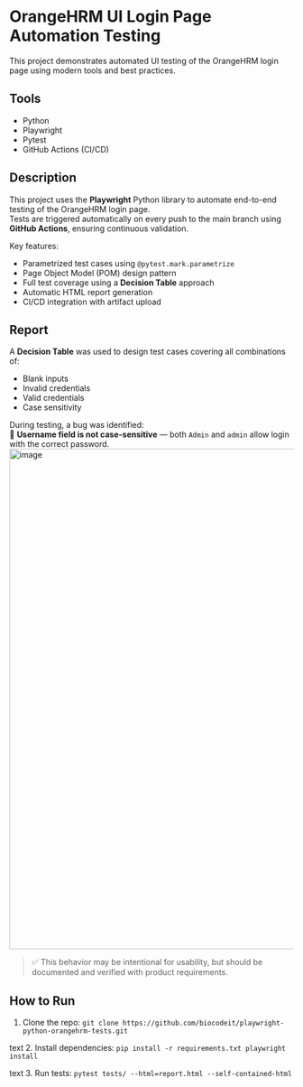 
# OrangeHRM UI Login Page Automation Testing

This project demonstrates automated UI testing of the OrangeHRM login page using modern tools and best practices.

## Tools

- Python
- Playwright
- Pytest
- GitHub Actions (CI/CD)

## Description

This project uses the **Playwright** Python library to automate end-to-end testing of the OrangeHRM login page.  
Tests are triggered automatically on every push to the main branch using **GitHub Actions**, ensuring continuous validation.

Key features:
- Parametrized test cases using `@pytest.mark.parametrize`
- Page Object Model (POM) design pattern
- Full test coverage using a **Decision Table** approach
- Automatic HTML report generation
- CI/CD integration with artifact upload

## Report

A **Decision Table** was used to design test cases covering all combinations of:
- Blank inputs
- Invalid credentials
- Valid credentials
- Case sensitivity

During testing, a bug was identified:  
🔐 **Username field is not case-sensitive** — both `Admin` and `admin` allow login with the correct password.
<img width="1838" height="887" alt="image" src="https://github.com/user-attachments/assets/2ecd04e9-b832-4d98-ada4-6ecd2a57c676" />

> ✅ This behavior may be intentional for usability, but should be documented and verified with product requirements.

## How to Run

1. Clone the repo:
`git clone https://github.com/biocodeit/playwright-python-orangehrm-tests.git`

text
2. Install dependencies:
`pip install -r requirements.txt
playwright install`

text
3. Run tests:
`pytest tests/ --html=report.html --self-contained-html`

